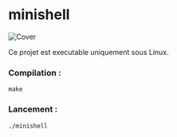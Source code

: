 # minishell

![Cover]("https://github.com/retcheba/minishell/blob/master/minishell.mp4")

Ce projet est executable uniquement sous Linux.

### Compilation :
  ```
make
  ```

### Lancement :
  ```
./minishell
  ```
